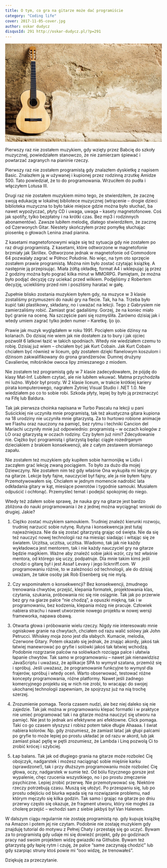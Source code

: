 ```yaml
---
title: O tym, co gra na gitarze może dać programiście
category: "Coding life"
cover: 2017-11-05-cover.jpg
author: oskar dudycz
disqusId: 291 http://oskar-dudycz.pl/?p=291
---
```


![cover](2017-11-05-cover.jpg)

Pierwszy raz nie zostałem muzykiem, gdy wzięty przez Babcię do szkoły muzycznej, powiedziałem stanowczo, że nie zamierzam śpiewać i powtarzać zagranych na pianinie rzeczy.

Pierwszy raz nie zostałem programistą gdy znalazłem dyskietkę z napisem Basic. Znalazłem ją w używanej i kupionej przez rodzinną zrzutkę Amidze 500. Tato powiedział, że to do programowania. Wrzuciłem do pudła i włączyłem Lotusa III.

Drugi raz nie zostałem muzykiem mimo tego, że stwierdziłem, że zacznę swoją edukację w lokalnej bibliotece muzycznej (wtrącenie – drogie dzieci biblioteka muzyczna to było takie miejsce gdzie można było słuchać, ba nawet wypożyczać, płyty CD i uwaga, uwaga – kasety magnetofonowe. Coś jak spotify, tylko bezpłatny i na krótki czas. Bez mp3 i rodzinnych abonamentów). Zawsze lubiłem melodię, dlatego stwierdziłem, że zacznę od Czerwonych Gitar. Niestety skończyłem przez pomyłkę słuchając piosenkę o głowach Lenina znad pianina.

Z kasetami magnetofonowymi wiąże się też sytuacja gdy nie zostałem po raz drugi programistą. Z kasetami, które odtworzone w magnetofonie brzmiały jak Skrillex. Odtworzone jednak w magnetofonie od Commodore 64 pozwalały zagrać w Północ Południe. No więc, na tym oto sprzęcie zostałem prawie programistą. Można nim było zostać czytając książkę. A następnie ją przepisując. Miała żółtą okładkę, format A4 i wklepując ją przez 2 godziny można było pograć kilka minut w MMORPG. Pamiętam, że można było podjąć decyzję czy uciekać przed wilkiem. Podjęliśmy z Robertem decyzję, uciekliśmy przed nim i poszliśmy haratać w gałę.

Zupełnie blisko zostania muzykiem byłem gdy, na muzyce w 3 klasie zostaliśmy przymuszeni do nauki gry na flecie. Tak, ha ha. Trzeba było kupić taki plastikowy, składany, no i uważać na lekcji. Tego z Gabrysiem nie zamierzaliśmy robić. Zamiast grać gadaliśmy. Gorzej, że na koniec miało być granie na ocenę. Na szczęście pani się rozmyśliła. Zarówno dzisiaj jak i wtedy umiem zagrać tylko jeden numer – Karetkę. Ijo ijo.

Prawie jak muzyk wyglądałem w roku 1991. Pociąłem sobie dżinsy na kolanach. Do dzisiaj nie wiem jak nie dostałem za to bury i jak ojciec pozwolił 6 latkowi łazić w takich spodniach. Wtedy nie wiedziałem czemu to robię. Dzisiaj już wiem – chciałem być jak Kurt Cobain. Jak Kurt Cobain chciałem być również w liceum, gdy zostałem dzięki flanelowym koszulom i dżinsom zakwalifikowany do grona grandżersów. Dumnej drużyny Cavalierów, miłośników owoca lipy zmieszanego z miodem.

Nie zostałem też programistą gdy w 7 klasie zadecydowałem, że pójdę do klasy Mat-Inf. Lubiłem czytać, ale nie lubiłem wkuwać. Matma przychodziła mi luźno. Wybór był prosty. W 2 klasie liceum, w trakcie krótkiej kariery pirata komputerowego, nagrałem Żytniej Visual Studio i .NET 1.0. Nie wiedziałem po co to sobie robi. Szkoda płyty, lepiej by było ją przeznaczyć na Fifę lub Baldura.

Tak jak pierwsza choinka napisana w Turbo Pascalu na lekcji u pani Suścickiej nie uczyniła mnie programistą, tak też akustyczna gitara kupiona na 18 urodziny nie uczyniła mnie gitarzystą. Za to hurtowo robione animacje we Flashu oraz nauczony na pamięć, bez rytmu i techniki Cancion del Mariachi uczyniły mnie już odpowiednio: programistą – w oczach kolegów z LO oraz gitarzystą w oczach rodziny. Czy byłem już nimi? Zdecydowanie nie. Ciężko być programistą i gitarzystą będąc ciągle rozedrganym dzieciakiem z brakiem konsekwencji, ale z całym zestawem słomianego zapału.

Nie zostałem też muzykiem gdy kupiłem sobie harmonijkę w Lidlu i zacząłem grać lekcję zwaną pociągiem. To było za dużo dla mojej Dziewczyny. Nie zostałem nim też gdy właśnie Ona wykupiła mi lekcje gry na gitarze. Lekcje były fajne, nauczyciel był fajny, ale ja nie byłem fajny. Przemotywowałem się. Chciałem w jednym momencie nadrobić lata odkładania gitary w kąt, miesiące powrotów i tygodnie samouki. Musiałem odpuścić i ochłonąć. Przemyśleć temat i podejść spokojniej do niego.

Wtedy też zdałem sobie sprawę, że nauka gry na gitarze jest bardzo zbliżona do nauki programowania i że z jednej można wyciągnąć wnioski do drugiej. Jakie?

1. Ciężko zostać muzykiem samoukiem. Trudniej znaleźć kierunki rozwoju, trudniej narzucić sobie rutynę. Rutyna i konsekwencja jest tutaj najważniejsza. Nie da się zostać gitarzystą grając od święta. Nie da się też nauczyć nowej technologii raz na miesiąc siadając i witając się ze światem. Uczitsa, uczitsa, uczitsa. Wiadomo, tak jak nie każdy wykładowca jest mentorem, tak i nie każdy nauczyciel gry na gitarze będzie magikiem. Ważne aby znaleźć sobie jakiś wzór, czy też właśnie mentora, od którego się uczy, podpatruje. Dla mnie takim kimś jeśli chodzi o gitarę był i jest Assaf Levavy i jego licknriff.com. W programowaniu różnie, to w zależności od technologii, ale do dzisiaj uważam, że takie osoby jak Rob Eisenberg się nie mylą.

2. Czy wspominałem o konsekwencji? Bez konsekwencji, żmudnego trenowania chwytów, przejść, klepania formatek, projektowania klas, czytania, szukania, próbowania nic się nie osiągnie. Tak jak po przerwie bez gry na giarze palce “nie chodzą”, a opuszki miękną, tak i w programowaniu, bez kodzenia, klepania mózg nie pracuje. Człowiek nabiera strachu i nawet utworzenie nowego projektu w nowej wersji frameworka, napawa obawą.

3. Otwarta głowa i próbowanie wielu rzeczy. Nigdy nie interesowało mnie ogniskowe granie na chwytach, chciałem od razu walić solówy jak John Petrucci. Whiskey moja żono jest dla słabych. Kumacie, melodia, Czerwone Gitary. Potem okazało się jednak, że znając akordy, jakoś tak łatwiej manewrować po gryfie i solówki jakoś tak łatwiej wchodzą. Podobnie rozgrzanie palców na solówkach rozciąga palce i ułatwia łapanie chwytów. Tak samo w programowaniu – nawet jak nienawidzisz JavaScriptu i uważasz, że aplikacje SPA to wymysł szatana, przemóż się i spróbuj. Jeśli uważasz, że programowanie funkcyjne to wymysł dla frajerów, spróbuj i wtedy oceń. Warto obserwować, testować różne koncepty programowania, różne platformy. Nawet jeśli żadnego komercyjnego projektu się w nich nie zrobi, to wracając do swojej ukochanej technologii zapewniam, że spojrzysz już na nią trochę szerzej.

4. Zrozumienie pomaga. Teoria czasem nudzi, ale bez niej daleko się nie zajedzie. Tak jak można w programowaniu klepać formatki i w praktyce nie umieć programować tak i na gitarze można nauczyć się utworu na pamięć. Nie jest to jednak ani efektywne ani efektowne. Click pomaga. Taki co go czasem słyszysz i robisz potem takie długie Ahaaaa. I świat nabiera kolorów. Np. gdy zrozumiesz, że zamiast latać jak głupi palcami po gryfie to może lepiej po prostu układać je od razu w akord, lub jak zamiast pisać pętlę w pętli zrozumiesz, że Lambda i Linq pozwolą Ci to zrobić krócej i szybciej.

5. Łap balans. Tak jak od długiego grania na gitarze może rozboleć Cię obojczyk, nadgarstek i możesz naciągnąć sobie mięśnie karku (sprawdzone!), tak i przy dłuższym programowaniu może rozboleć Cię głowa, oczy, nadgarstek w sumie też. Od bólu fizycznego gorsze jest wypalenie, chęc rzucenia wszystkiego, no i po prostu zmęczenie psychiczne. Lepiej zrobić przerwę. Nie przemotywować się. Niektóre rzeczy potrzebują czasu. Muszą się ułożyć. Po przespaniu się, lub po prostu odejściu od biurka wpada się na rozwiązanie problemu, nad którym męczyło się kilka godzin. Tak samo i grając na gitarze po dniu przerwy często się okazuje, że fragment utworu, który nie mogłeś za cholerę przejść – wchodzi sam z siebie jakbyś był Van Halenem.

W dalszym ciągu regularnie nie zostaję programistą np. gdy kupuję książkę na Amazon i potem jej nie czytam. Podobnie nie zostaję muzykiem gdy znajduję tutorial do motywu z Pełnej Chaty i przestaję się go uczyć. Bywam za to programistą gdy udaje mi się dowieźć projekt, gdy po godzinach pracy nad swoim projektem widzę gwiazdki na Githubie. Bywam też gitarzystą gdy łapię rytm i czuję, że palce “same zaczynają chodzić” lub gdy szarpiąc struny ktoś powie mi “ooo widzę, że trenowałeś”.

Dziękuję za przeczytanie.